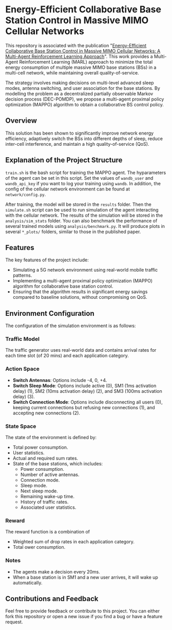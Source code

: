 # Energy-Efficient Collaborative Base Station Control in Massive MIMO Cellular Networks

This repository is associated with the publication "[Energy-Efficient Collaborative Base Station Control in Massive MIMO Cellular Networks: A Multi-Agent Reinforcement Learning Approach](https://kth.diva-portal.org/smash/record.jsf?pid=diva2%3A1752823&dswid=-8202)". This work provides a Multi-Agent Reinforcement Learning (MARL) approach to minimize the total energy consumption of multiple massive MIMO base stations (BSs) in a multi-cell network, while maintaining overall quality-of-service.

The strategy involves making decisions on multi-level advanced sleep modes, antenna switching, and user association for the base stations. By modelling the problem as a decentralized partially observable Markov decision process (DEC-POMDP), we propose a multi-agent proximal policy optimization (MAPPO) algorithm to obtain a collaborative BS control policy.

## Overview

This solution has been shown to significantly improve network energy efficiency, adaptively switch the BSs into different depths of sleep, reduce inter-cell interference, and maintain a high quality-of-service (QoS). 

## Explanation of the Project Structure

`train.sh` is the bash script for training the MAPPO agent. The hyparameters of the agent can be set in this script. Set the values of `wandb_user` and `wandb_api_key` if you want to log your training using `wandb`. In addition, the config of the cellular network environment can be found at `network/config.py`.

After training, the model will be stored in the `results` folder. Then the `simulate.sh` script can be used to run simulation of the agent interacting with the cellular network. The results of the simulation will be stored in the `analysis/sim_stats` folder. You can also benchmark the performance of several trained models using `analysis/benchmark.py`. It will produce plots in several `*_plots/` folders, similar to those in the published paper.

## Features

The key features of the project include:

- Simulating a 5G network environment using real-world mobile traffic patterns.
- Implementing a multi-agent proximal policy optimization (MAPPO) algorithm for collaborative base station control.
- Ensuring that the algorithm results in significant energy savings compared to baseline solutions, without compromising on QoS.

## Environment Configuration

The configuration of the simulation environment is as follows:

### Traffic Model

The traffic generator uses real-world data and contains arrival rates for each time slot (of 20 mins) and each application category.

### Action Space

- **Switch Antennas**: Options include -4, 0, +4.
- **Switch Sleep Mode**: Options include active (0), SM1 (1ms activation delay) (1), SM2 (10ms activation delay) (2), and SM3 (100ms activation delay) (3).
- **Switch Connection Mode**: Options include disconnecting all users (0), keeping current connections but refusing new connections (1), and accepting new connections (2).

### State Space

The state of the environment is defined by:

- Total power consumption.
- User statistics.
- Actual and required sum rates.
- State of the base stations, which includes:
  - Power consumption.
  - Number of active antennas.
  - Connection mode.
  - Sleep mode.
  - Next sleep mode.
  - Remaining wake-up time.
  - History of traffic rates.
  - Associated user statistics.

### Reward

The reward function is a combination of
- Weighted sum of drop rates in each application category.
- Total ower consumption.

### Notes

- The agents make a decision every 20ms.
- When a base station is in SM1 and a new user arrives, it will wake up automatically.

## Contributions and Feedback

Feel free to provide feedback or contribute to this project. You can either fork this repository or open a new issue if you find a bug or have a feature request.
